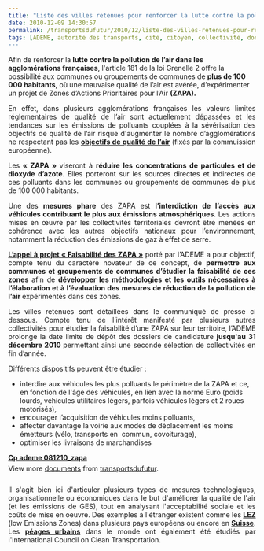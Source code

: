 ```yaml
---
title: "Liste des villes retenues pour renforcer la lutte contre la pollution : les ZAPA"
date: 2010-12-09 14:30:57
permalink: /transportsdufutur/2010/12/liste-des-villes-retenues-pour-renforcer-la-lutte-contre-la-pollution-les-zapa.html
tags: [ADEME, autorité des transports, cité, citoyen, collectivité, données réelles, péage urbain, qualité de l'air, Santé]
---
```


<div>Afin de renforcer la <strong>lutte contre la pollution de l’air dans les agglomérations françaises</strong>, l'article 181 de la loi Grenelle 2 offre la possibilité aux communes ou groupements de communes de <strong>plus de 100 000 habitants</strong>, où une mauvaise qualité de l’air est avérée, d’expérimenter un projet de Zones d’Actions Prioritaires pour l’Air <strong>(ZAPA).</strong>  <p style="text-align: justify">En effet, dans plusieurs agglomérations françaises les valeurs limites réglementaires de qualité de l’air sont actuellement dépassées et les tendances sur les émissions de polluants couplées à la sévérisation des objectifs de qualité de l’air risque d'augmenter le nombre d’agglomérations ne respectant pas les <strong><a href="https://gabrielplassat.github.io/transportsdufutur/2010/04/les-transports-et-la-qualite-de-lair-vus-deurope.html" target="_blank">objectifs de qualité de l’air</a></strong> (fixés par la commuission européenne).</p> <p style="text-align: justify">Les<strong> « ZAPA » </strong>viseront à <strong>réduire les concentrations de particules et de dioxyde d’azote</strong>. Elles porteront sur les sources directes et indirectes de ces polluants dans les communes ou groupements de communes de plus de 100 000 habitants. </p></div>  <!--more-->   <p style="text-align: justify">Une des <strong>mesures phare</strong> des ZAPA est <strong>l’interdiction de l’accès aux véhicules contribuant le plus aux émissions atmosphériques</strong>. Les actions mises en œuvre par les collectivités territoriales devront être menées en cohérence avec les autres objectifs nationaux pour l’environnement, notamment la réduction des émissions de gaz à effet de serre.</p> <p style="text-align: justify"><strong><a href="http://www2.ademe.fr/servlet/getDoc?cid=96&m=3&id=70658&p1=1" target="_blank">L’appel à projet « Faisabilité des ZAPA »</a></strong> porté par l’ADEME a pour objectif, compte tenu du caractère novateur de ce concept, de <strong>permettre aux communes et groupements de communes d’étudier la faisabilité de ces zones</strong> afin de <strong>développer les méthodologies et les outils nécessaires à l’élaboration et à l’évaluation des mesures de réduction de la pollution de l’air </strong>expérimentés dans ces zones.</p> <p style="text-align: justify">Les villes retenues sont détaillées dans le communiqué de presse ci dessous. Compte tenu de l’intérêt manifesté par plusieurs autres collectivités pour étudier la faisabilité d’une ZAPA sur leur territoire, l’ADEME prolonge la date limite de dépôt des dossiers de candidature <strong>jusqu'au 31 décembre 2010 </strong>permettant ainsi une seconde sélection de collectivités en fin d’année.</p> <p>Différents dispositifs peuvent être étudier :</p> <ul> <li>interdire aux véhicules les plus polluants le périmètre de la ZAPA et ce, en fonction de l'âge des véhicules, en lien avec la norme Euro (poids lourds, véhicules utilitaires légers, parfois véhicules légers et 2 roues motorisés),</li> <li>encourager l’acquisition de véhicules moins polluants,</li> <li>affecter davantage la voirie aux modes de déplacement les moins émetteurs (vélo, transports en  commun, covoiturage),</li> <li>optimiser les livraisons de marchandises</li> </ul> <div id="__ss_6089841" style="width: 477px"><strong style="margin: 12px 0 4px"><a href="http://www.slideshare.net/transportsdufutur/cp-ademe-081210zapa" title="Cp ademe 081210_zapa">Cp ademe 081210_zapa</a></strong>        <div style="padding: 5px 0 12px">View more <a href="http://www.slideshare.net/">documents</a> from <a href="http://www.slideshare.net/transportsdufutur">transportsdufutur</a>.</div> </div>  <p style="text-align: justify">Il s'agit bien ici d'articuler plusieurs types de mesures technologiques, organisationnelle ou économiques dans le but d'améliorer la qualité de l'air (et les émissions de GES), tout en analysant l'acceptabilité sociale et les coûts de mise en oeuvre. Des exemples à l'étranger existent comme les <strong><a href="http://www.typepad.com/site/blogs/6a0120a66d2ad4970b0128756e7ed4970c/post/6a0120a66d2ad4970b01310fd5e6ed970c/edit" target="_blank">LEZ </a></strong>(low Emissions Zones) dans plusieurs pays européens ou encore en <strong><a href="http://www.typepad.com/site/blogs/6a0120a66d2ad4970b0128756e7ed4970c/post/6a0120a66d2ad4970b0134871b8f89970c/edit" target="_blank">Suisse</a></strong>. Les <strong><a href="https://gabrielplassat.github.io/transportsdufutur/2010/05/synthese-mondiale-des-peages-urbains-challenges-et-opportunites.html" target="_blank">péages urbains</a></strong> dans le monde ont également été étudiés par l'International Council on Clean Transportation.</p>
